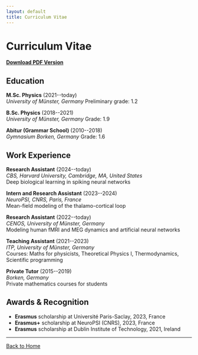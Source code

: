 ```yaml
---
layout: default
title: Curriculum Vitae
---
```


<h1>Curriculum Vitae</h1>

<p><strong><a href="{{ site.baseurl }}/CurriculumVitae_spez.pdf" target="_blank">Download PDF Version</a></strong></p>

## Education

**M.Sc. Physics** (2021--today)  
*University of Münster, Germany*
Preliminary grade: 1.2

**B.Sc. Physics** (2018--2021)  
*University of Münster, Germany*
Grade: 1.9

**Abitur (Grammar School)** (2010--2018)  
*Gymnasium Borken, Germany*
Grade: 1.6


## Work Experience

**Research Assistant** (2024--today)  
*CBS, Harvard University, Cambridge, MA, United States*  
Deep biological learning in spiking neural networks

**Intern and Research Assistant** (2023--2024)  
*NeuroPSI, CNRS, Paris, France*  
Mean-field modeling of the thalamo-cortical loop

**Research Assistant** (2022--today)  
*CENOS, University of Münster, Germany*  
Modeling human fMRI and MEG dynamics and artificial neural networks

**Teaching Assistant** (2021--2023)  
*ITP, University of Münster, Germany*  
Courses: Maths for physicists, Theoretical Physics I, Thermodynamics, Scientific programming

**Private Tutor** (2015--2019)  
*Borken, Germany*  
Private mathematics courses for students

## Awards & Recognition

- **Erasmus** scholarship at Université Paris-Saclay, 2023, France
- **Erasmus+** scholarship at NeuroPSI (CNRS), 2023, France
- **Erasmus** scholarship at Dublin Institute of Technology, 2021, Ireland

<!--
## Research Experience

### Research in computational neuroscience and machine learning (2024--today)
**Topic:** *The multi-layer tempotron: towards deep biological learning.*  
**Supervisor:** Haim Sompolinsky, Harvard University, United States

Built a deep spiking neural network with a biologically plausible learning rule, called the multi-layer tempotron. Learning is done without gradient descent and with local spike-time dependent error amplitudes. The model performs close to multi-layer perceptrons on standard datasets (MNIST, CIFAR10) and outperforms them on invariant datasets (ETH80). Submitted to COSYNE 2025.

### Master thesis in physics and computational neuroscience (2023--2024)
**Title:** *A biologically realistic Mean-Field model of the Thalamus.* (Grade: 1.0)  
**Supervisors:** Alain Destexhe (NeuroPSI, CNRS, France), Svetlana Gurevich (ITP, Germany)

Modeled the thalamus with a mean-field model of spiking networks, which incorporates detailed single-cell parameters linked to neuromodulators and measurable electrophysiological data. Reproduced significant thalamic single-cell experiments and showed their effect at the population level. Provided new insight into thalamic state-dependent responsiveness and spindle generation. First paper accepted at PLOS CB. Second paper submitted.

### Research in applied maths for neuroscience (2022--today)
**Topic:** *Modeling human fMRI, MEG, and default mode network dynamics.*  
**Supervisors:** Oliver Kamps, Tim Hahn (CENOS and OCC, Münster, Germany)

Modeled the time behaviour of human fMRI and MEG data using nonlinear physics and machine learning tools. Found that the default mode network can be described with Lotka-Volterra type ODEs, and that there is close to clinical-level accuracy of differences in the topography between healthy patients and patients with major depressive disorder (N=1800). First paper in draft.

### Bachelor thesis in theoretical particle physics (2021)
**Title:** *Neutralino-Gluino Coannihilation in the MSSM.* (Grade: 1.0)  
**Supervisors:** Karol Kovařík, Michael Klasen (ITP, University of Münster, Germany)

Introduced a phenomenological minimal supersymmetric standard model (MSSM) where a bino-wino like neutralino fulfils the role of the sole dark matter particle. Analytically calculated and numerically computed the neutralino's relic density and validated with experiments. Code included in [DM@NLO](https://dmnlo.hepforge.org/).
-->

---

<p><a href="{{ site.baseurl }}/">Back to Home</a></p>
